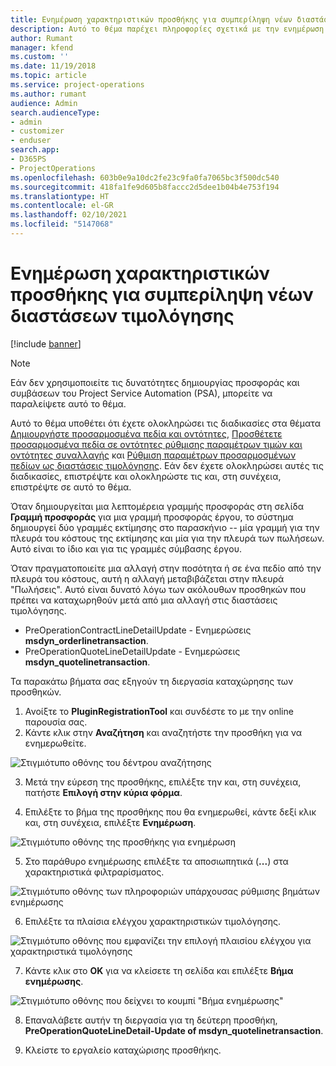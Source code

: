 ```yaml
---
title: Ενημέρωση χαρακτηριστικών προσθήκης για συμπερίληψη νέων διαστάσεων τιμολόγησης
description: Αυτό το θέμα παρέχει πληροφορίες σχετικά με την ενημέρωση των χαρακτηριστικών προσθηκών για τις διαστάσεις τιμολόγησης.
author: Rumant
manager: kfend
ms.custom: ''
ms.date: 11/19/2018
ms.topic: article
ms.service: project-operations
ms.author: rumant
audience: Admin
search.audienceType:
- admin
- customizer
- enduser
search.app:
- D365PS
- ProjectOperations
ms.openlocfilehash: 603b0e9a10dc2fe23c9fa0fa7065bc3f500dc540
ms.sourcegitcommit: 418fa1fe9d605b8faccc2d5dee1b04b4e753f194
ms.translationtype: HT
ms.contentlocale: el-GR
ms.lasthandoff: 02/10/2021
ms.locfileid: "5147068"
---
```

# <a name="update-plug-in-attributes-to-include-new-pricing-dimensions"></a>Ενημέρωση χαρακτηριστικών προσθήκης για συμπερίληψη νέων διαστάσεων τιμολόγησης

[!include [banner](../includes/psa-now-project-operations.md)]

> [!NOTE]
> Εάν δεν χρησιμοποιείτε τις δυνατότητες δημιουργίας προσφοράς και συμβάσεων του Project Service Automation (PSA), μπορείτε να παραλείψετε αυτό το θέμα.

Αυτό το θέμα υποθέτει ότι έχετε ολοκληρώσει τις διαδικασίες στα θέματα [Δημιουργήστε προσαρμοσμένα πεδία και οντότητες](create-custom-fields-entities.md), [Προσθέτετε προσαρμοσμένα πεδία σε οντότητες ρύθμισης παραμέτρων τιμών και οντότητες συναλλαγής](field-references.md) και [Ρύθμιση παραμέτρων προσαρμοσμένων πεδίων ως διαστάσεις τιμολόγησης](set-up-pricing-dimensions.md). Εάν δεν έχετε ολοκληρώσει αυτές τις διαδικασίες, επιστρέψτε και ολοκληρώστε τις και, στη συνέχεια, επιστρέψτε σε αυτό το θέμα.

Όταν δημιουργείται μια λεπτομέρεια γραμμής προσφοράς στη σελίδα **Γραμμή προσφοράς** για μια γραμμή προσφοράς έργου, το σύστημα δημιουργεί δύο γραμμές εκτίμησης στο παρασκήνιο -- μία γραμμή για την πλευρά του κόστους της εκτίμησης και μία για την πλευρά των πωλήσεων. Αυτό είναι το ίδιο και για τις γραμμές σύμβασης έργου.

Όταν πραγματοποιείτε μια αλλαγή στην ποσότητα ή σε ένα πεδίο από την πλευρά του κόστους, αυτή η αλλαγή μεταβιβάζεται στην πλευρά "Πωλήσεις". Αυτό είναι δυνατό λόγω των ακόλουθων προσθηκών που πρέπει να καταχωρηθούν μετά από μια αλλαγή στις διαστάσεις τιμολόγησης.

- PreOperationContractLineDetailUpdate - Ενημερώσεις **msdyn_orderlinetransaction**.
- PreOperationQuoteLineDetailUpdate - Ενημερώσεις **msdyn_quotelinetransaction**.

Τα παρακάτω βήματα σας εξηγούν τη διεργασία καταχώρησης των προσθηκών.

1. Ανοίξτε το **PluginRegistrationTool** και συνδέστε το με την online παρουσία σας.
2. Κάντε κλικ στην **Αναζήτηση** και αναζητήστε την προσθήκη για να ενημερωθείτε.

 ![Στιγμιότυπο οθόνης του δέντρου αναζήτησης](media/PRT-1.png)

3. Μετά την εύρεση της προσθήκης, επιλέξτε την και, στη συνέχεια, πατήστε **Επιλογή στην κύρια φόρμα**.

4. Επιλέξτε το βήμα της προσθήκης που θα ενημερωθεί, κάντε δεξί κλικ και, στη συνέχεια, επιλέξτε **Ενημέρωση**.

 ![Στιγμιότυπο οθόνης της προσθήκης για ενημέρωση](media/PRT-2.png)
 
5. Στο παράθυρο ενημέρωσης επιλέξτε τα αποσιωπητικά (**...**) στα χαρακτηριστικά φιλτραρίσματος.

 ![Στιγμιότυπο οθόνης των πληροφοριών υπάρχουσας ρύθμισης βημάτων ενημέρωσης](media/PRT-3.png)
 
6. Επιλέξτε τα πλαίσια ελέγχου χαρακτηριστικών τιμολόγησης.

 ![Στιγμιότυπο οθόνης που εμφανίζει την επιλογή πλαισίου ελέγχου για χαρακτηριστικά τιμολόγησης](media/PRT-4.png)

7. Κάντε κλικ στο **ΟΚ** για να κλείσετε τη σελίδα και επιλέξτε **Βήμα ενημέρωσης**.

 ![Στιγμιότυπο οθόνης που δείχνει το κουμπί "Βήμα ενημέρωσης"](media/PRT-5.png)
 
8. Επαναλάβετε αυτήν τη διεργασία για τη δεύτερη προσθήκη, **PreOperationQuoteLineDetail-Update of msdyn_quotelinetransaction**.

9. Κλείστε το εργαλείο καταχώρισης προσθήκης.

